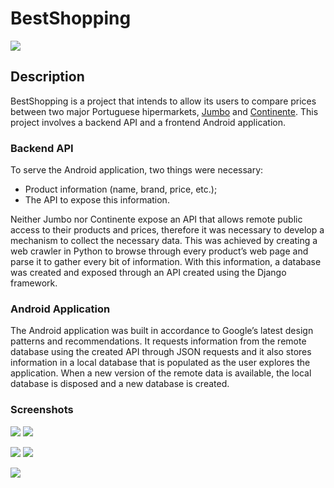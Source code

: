 # BestShopping

<img src="http://www.tinycoolthings.com/icons/96x96.png" />

## Description

BestShopping is a project that intends to allow its users to compare prices between two major Portuguese hipermarkets, [Jumbo](http://www.jumbo.pt/) and [Continente](http://www.continente.pt/). This project involves a backend API and a frontend Android application.

### Backend API
To serve the Android application, two things were necessary:

* Product information (name, brand, price, etc.);
* The API to expose this information.

Neither Jumbo nor Continente expose an API that allows remote public access to their products and prices, therefore it was necessary to develop a mechanism to collect the necessary data. This was achieved by creating a web crawler in Python to browse through every product’s web page and parse it to gather every bit of information. With this information, a database was created and exposed through an API created using the Django framework.

### Android Application
The Android application was built in accordance to Google’s latest design patterns and recommendations. It requests information from the remote database using the created API through JSON requests and it also stores information in a local database that is populated as the user explores the application. When a new version of the remote data is available, the local database is disposed and a new database is created.

### Screenshots

<img src="http://www.tinycoolthings.com/screenshots/main1.png" /> <img src="http://www.tinycoolthings.com/screenshots/cat_display1.png" />

<img src="http://www.tinycoolthings.com/screenshots/products_list1.png" /> <img src="http://www.tinycoolthings.com/screenshots/coke1.png" />

<img src="http://www.tinycoolthings.com/screenshots/shopping_list1.png" />

